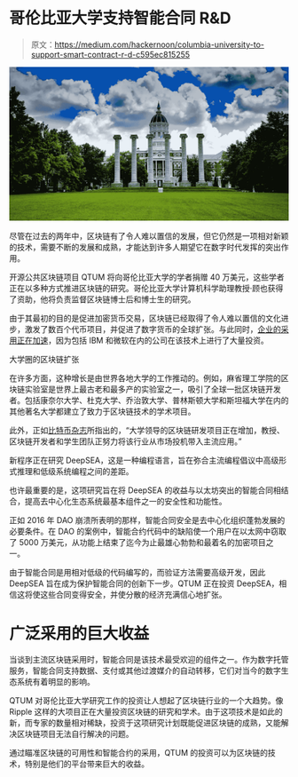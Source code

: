# 哥伦比亚大学支持智能合同 R&D

> 原文：<https://medium.com/hackernoon/columbia-university-to-support-smart-contract-r-d-c595ec815255>

![](img/57141967415fa6f95f830388e934bb9f.png)

尽管在过去的两年中，区块链有了令人难以置信的发展，但它仍然是一项相对新颖的技术，需要不断的发展和成熟，才能达到许多人期望它在数字时代发挥的突出作用。

开源公共区块链项目 QTUM 将向哥伦比亚大学的学者捐赠 40 万美元，这些学者正在以多种方式推进区块链的研究。哥伦比亚大学计算机科学助理教授·顾也获得了资助，他将负责监督区块链博士后和博士生的研究。

由于其最初的目的是促进加密货币交易，区块链已经取得了令人难以置信的文化进步，激发了数百个代币项目，并促进了数字货币的全球扩张。与此同时，[企业的采用正在加速](https://www.chainbits.com/news/ibm-launches-food-tracking-blockchain/)，因为包括 IBM 和微软在内的公司在该技术上进行了大量投资。

大学圈的区块链扩张

在许多方面，这种增长是由世界各地大学的工作推动的。例如，麻省理工学院的区块链实验室是世界上最古老和最多产的实验室之一，吸引了全球一批区块链开发者。包括康奈尔大学、杜克大学、乔治敦大学、普林斯顿大学和斯坦福大学在内的其他著名大学都建立了致力于区块链技术的学术项目。

此外，正如[比特币杂志](https://bitcoinmagazine.com/articles/beyond-classroom-rise-university-blockchain-labs/)所指出的，“大学领导的区块链研发项目正在增加，教授、区块链开发者和学生团队正努力将该行业从市场投机带入主流应用。”

新程序正在研究 DeepSEA，这是一种编程语言，旨在弥合主流编程倡议中高级形式推理和低级系统编程之间的差距。

也许最重要的是，这项研究旨在将 DeepSEA 的收益与以太坊突出的智能合同相结合，提高去中心化生态系统最基本组件之一的安全性和功能性。

正如 2016 年 DAO 崩溃所表明的那样，智能合同安全是去中心化组织蓬勃发展的必要条件。在 DAO 的案例中，智能合约代码中的缺陷使一个用户在以太网中窃取了 5000 万美元，从功能上结束了迄今为止最雄心勃勃和最着名的加密项目之一。

由于智能合同是用相对低级的代码编写的，而验证方法需要高级开发，因此 DeepSEA 旨在成为保护智能合同的创新下一步。QTUM 正在投资 DeepSEA，相信这将使这些合同变得安全，并使分散的经济充满信心地扩张。

# 广泛采用的巨大收益

当谈到主流区块链采用时，智能合同是该技术最受欢迎的组件之一。作为数字托管服务，智能合同支持数据、支付或其他过渡媒介的自动转移，它们对当今的数字生态系统有着明显的影响。

QTUM 对哥伦比亚大学研究工作的投资让人想起了区块链行业的一个大趋势。像 Ripple 这样的大项目正在大量投资区块链的研究和学术。由于这项技术是如此的新，而专家的数量相对稀缺，投资于这项研究计划既能促进区块链的成熟，又能解决区块链项目无法自行解决的问题。

通过瞄准区块链的可用性和智能合约的采用，QTUM 的投资可以为区块链的技术，特别是他们的平台带来巨大的收益。